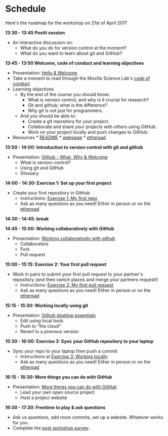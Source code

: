 # Schedule

Here's the roadmap for the workshop on 21st of April 2017

**13:30 - 13:45 Postit session**

* An interactive discussion on:
    * What do you do for version control at the moment?
    * What do you want to learn about git and GitHub?

**13:45 - 13:50 Welcome, code of conduct and learning objectives**

* Presentation: [Hello & Welcome](https://docs.google.com/presentation/d/1748N8jrxLavh-JPoukLJFMNLGxdVpgiBGB0712B40LY/edit?usp=sharing)
* Take a moment to read through the Mozilla Science Lab's [code of conduct](https://science.mozilla.org/code-of-conduct)
* Learning objectives
  * By the end of the course you should know:
    * What is version control, and why is it crucial for research?
    * Git and github; what is the difference?
    * Why git is not just for programmers.
  * And you should be able to:
    * Create a git repository for your project.
    * Collaborate and share your projects with others using GitHub.
    * Work on your project locally and push changes to GitHub.
* Resources
      * [README](https://github.com/KirstieJane/friendly-github-intro/blob/gh-pages/README.md)
      * [webpage](https://datachampcam.github.io/friendly-github-intro/)
      * [etherpad](https://public.etherpad-mozilla.org/p/2017-21-04-friendly-github-intro)

**13:50 - 14:00: Introduction to version control with git and github**

* Presentation: [Github - What, Why & Welcome](https://docs.google.com/presentation/d/120U_qFLpHMWrC7BQE55pNZbU8lPqa_NDUoNFEpvF67Y/edit?usp=sharing)
  * What is version control?
  * Using git and GitHub
  * Glossary

**14:00 - 14:30: Exercise 1: Set up your first project**

* Create your first repository in GitHub
    * Instructions: [Exercise 1: My first repo](https://datachampcam.github.io/friendly-github-intro/exercises/my-first-repo/)
    * Ask as many questions as you need! Either in person or on the [etherpad](https://public.etherpad-mozilla.org/p/2017-21-04-friendly-github-intro)

**14:30 - 14:45: break**

**14:45 - 15:00: Working collaboratively with GitHub**
* Presentation: [Working collaboratively with github](https://docs.google.com/presentation/d/1VasZl8YsYMfhi1zYaYZ-kWykjp4T-ZqE5YrOImsC_Kg/edit?usp=sharing)
  * Collaborators
  * Fork
  * Pull request

**15:00 - 15:15: Exercise 2: Your first pull request**

* Work in pairs to submit your first pull request to your partner's repository (and then switch places and merge your partners request!)
  * Instructions: [Exercise 2: My first pull request](https://datachampcam.github.io/friendly-github-intro/exercises/my-first-pullrequest/)
  * Ask as many questions as you need! Either in person or on the [etherpad](https://public.etherpad-mozilla.org/p/2016-11-02-friendly-github-intro)

**15:15 - 15:30: Working locally using git**

* Presentation: [Github desktop essentials](https://docs.google.com/presentation/d/1Lqe9GoVLcb3se0Szmybkgi8XOAjKBepPPatANPzFvlY/edit?usp=sharing)
    * Edit using local tools
    * Push to "the cloud"
    * Revert to a previous version

**15:30 - 16:00: Exercise 3: Sync your GitHub repository to your laptop**

* Sync your repo to your laptop then push a commit
  * Instructions at [Exercise 3: Working locally](https://datachampcam.github.io/friendly-github-intro/exercises/working-locally/)
  * Ask as many questions as you need! Either in person or on the [etherpad](https://public.etherpad-mozilla.org/p/2017-21-04-friendly-github-intro)

**16:15 - 16:30: More things you can do with GitHub**

* Presentation: [More things you can do with GitHub](https://docs.google.com/presentation/d/1ck0ZPHydsTkTjn_nhaqAiXiM1_uqcIV2i9u5wzfYEWw/edit?usp=sharing)
    * Lead your own open source project
    * Host a project website

**16:30 - 17:30: Freetime to play & ask questions**

* Ask us questions, add more commits, set up a website. Whatever works for you.
* Complete the [post workshop survey](https://www.surveymonkey.co.uk/r/75QSRSK).
